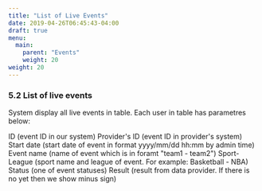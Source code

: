 ```yaml
---
title: "List of Live Events"
date: 2019-04-26T06:45:43-04:00
draft: true
menu:
  main:
    parent: "Events"
    weight: 20
weight: 20
---
```


### 5.2 List of live events

System display all live events in table. Each user in table has parametres below:

ID (event ID in our system)
Provider's ID (event ID in provider's system)
Start date (start date of event in format yyyy/mm/dd hh:mm by admin time)
Event name (name of event which is in foramt "team1 - team2")
Sport-League (sport name and league of event. For example: Basketball - NBA)
Status (one of event statuses)
Result (result from data provider. If there is no yet then we show minus sign)
